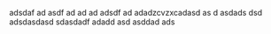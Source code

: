 adsdaf
ad
asdf
ad
ad
ad
adsdf
ad
adadzcvzxcadasd
as
d
asdads
dsd
adsdasdasd
sdasdadf
adadd
asd
asddad
ads
